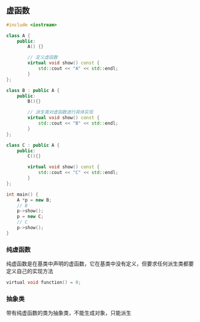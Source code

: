 <!--
 * @Description:
 * @Version: 1.0
 * @Author: DaLao
 * @Email: dalao_li@163.com
 * @Date: 2021-10-13 21:14:11
 * @LastEditors: DaLao
 * @LastEditTime: 2022-05-24 22:50:55
-->

## 虚函数

```c++
#include <iostream>

class A {
    public:
        A() {}

        // 定义虚函数
        virtual void show() const {
            std::cout << "A" << std::endl;
        }
};

class B : public A {
    public:
        B(){}

        // 派生类对虚函数进行具体实现
        virtual void show() const {
            std::cout << "B" << std::endl;
        }
};

class C : public A {
    public:
        C(){}

        virtual void show() const {
            std::cout << "C" << std::endl;
        }
};

int main() {
    A *p = new B;
    // B
    p->show();
    p = new C;
    // C
    p->show();
}
```


### 纯虚函数

纯虚函数是在基类中声明的虚函数，它在基类中没有定义，但要求任何派生类都要定义自己的实现方法

```c
virtual void function() = 0;
```


### 抽象类

带有纯虚函数的类为抽象类，不能生成对象，只能派生